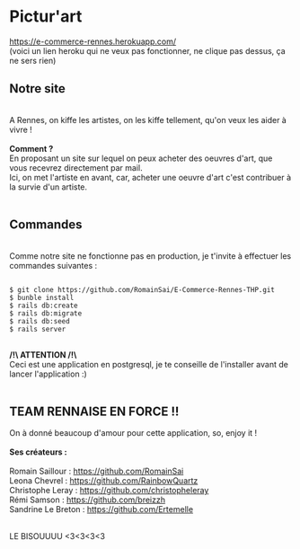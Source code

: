 # Pictur'art

https://e-commerce-rennes.herokuapp.com/ <br>
(voici un lien heroku qui ne veux pas fonctionner, ne clique pas dessus, ça ne sers rien)<br>

<h2>Notre site</h2><br>
A Rennes, on kiffe les artistes, on les kiffe tellement, qu'on veux les aider à vivre !<br><br>
<strong>Comment ?</strong><br>
En proposant un site sur lequel on peux acheter des oeuvres d'art, que vous recevrez directement par mail.<br>
Ici, on met l'artiste en avant, car, acheter une oeuvre d'art c'est contribuer à la survie d'un artiste.<br><br>

<h2>Commandes</h2><br>
Comme notre site ne fonctionne pas en production, je t'invite à effectuer les commandes suivantes :<br>

<pre>
<code>
$ git clone https://github.com/RomainSai/E-Commerce-Rennes-THP.git
$ bunble install
$ rails db:create
$ rails db:migrate
$ rails db:seed
$ rails server
</code>
</pre>

<strong>/!\ ATTENTION /!\ </strong><br>
Ceci est une application en postgresql, je te conseille de l'installer avant de lancer l'application :)<br><br>

<h2>TEAM RENNAISE EN FORCE !!</h2>

On à donné beaucoup d'amour pour cette application, so, enjoy it !<br><br>
<strong>Ses créateurs :</strong><br><br>
Romain Saillour : https://github.com/RomainSai <br>
Leona Chevrel : https://github.com/RainbowQuartz <br>
Christophe Leray : https://github.com/christopheleray <br>
Rémi Samson : https://github.com/breizzh <br>
Sandrine Le Breton : https://github.com/Ertemelle <br><br>

LE BISOUUUU <3<3<3<3 <br>
